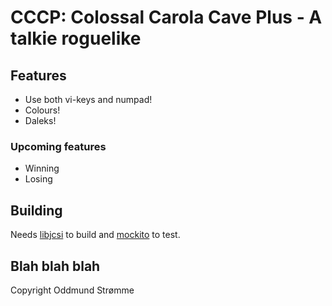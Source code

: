 # CCCP: Colossal Carola Cave Plus - A talkie roguelike

## Features

* Use both vi-keys and numpad!
* Colours!
* Daleks!

### Upcoming features

* Winning
* Losing

## Building

Needs [libjcsi](http://code.google.com/p/libjcsi) to build and [mockito](http://mockito.org) to test.

## Blah blah blah
Copyright Oddmund Strømme
